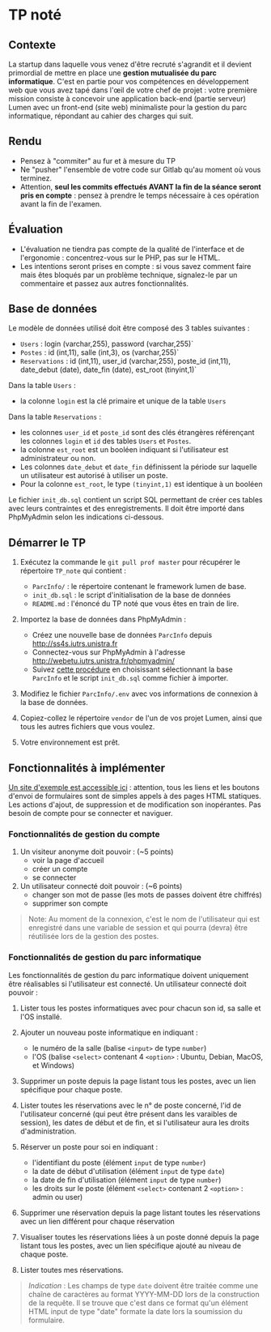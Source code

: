 TP noté
=======

## Contexte

La startup dans laquelle vous venez d'être recruté s'agrandit et il devient primordial de mettre en place une **gestion mutualisée du parc informatique**.
C'est en partie pour vos compétences en développement web que vous avez tapé dans l'œil de votre chef de projet : votre première mission consiste à concevoir une application back-end (partie serveur) Lumen avec un front-end (site web) minimaliste pour la gestion du parc informatique, répondant au cahier des charges qui suit.


## Rendu

- Pensez à "commiter" au fur et à mesure du TP
- Ne "pusher" l'ensemble de votre code sur Gitlab qu'au moment où vous terminez.
- Attention, **seul les commits effectués AVANT la fin de la séance seront pris en compte** : pensez à prendre le temps nécessaire à ces opération avant la fin de l'examen.


## Évaluation

- L'évaluation ne tiendra pas compte de la qualité de l'interface et de l'ergonomie : concentrez-vous sur le PHP, pas sur le HTML.
- Les intentions seront prises en compte : si vous savez comment faire mais êtes bloqués par un problème technique, signalez-le par un commentaire et passez aux autres fonctionnalités.


## Base de données

Le modèle de données utilisé doit être composé des 3 tables suivantes :

- `Users`  : login (varchar,255), password (varchar,255)`
- `Postes` : id (int,11), salle (int,3), os (varchar,255)`
- `Reservations` : id (int,11), user_id (varchar,255), poste_id (int,11), date_debut (date), date_fin (date), est_root (tinyint,1)`

Dans la table `Users` :

- la colonne `login` est la clé primaire et unique de la table `Users`

Dans la table `Reservations` :

- les colonnes `user_id` et `poste_id` sont des clés étrangères référençant les colonnes `login` et `id` des tables `Users` et `Postes`.
- la colonne `est_root` est un booléen indiquant si l'utilisateur est administrateur ou non.
- Les colonnes `date_debut` et `date_fin` définissent la période sur laquelle un utilisateur est autorisé à utiliser un poste.
- Pour la colonne `est_root`, le type `(tinyint,1)` est identique à un booléen

Le fichier `init_db.sql` contient un script SQL permettant de créer ces tables avec leurs contraintes et des enregistrements. Il doit être importé dans PhpMyAdmin selon les indications ci-dessous.


## Démarrer le TP

1. Exécutez la commande le `git pull prof master` pour récupérer le répertoire `TP_note` qui contient :
	- `ParcInfo/` : le répertoire contenant le framework lumen de base.
	- `init_db.sql` : le script d'initialisation de la base de données
	- `README.md` : l'énoncé du TP noté que vous êtes en train de lire.

2. Importez la base de données dans PhpMyAdmin :
	- Créez une nouvelle base de données `ParcInfo` depuis http://ss4s.iutrs.unistra.fr
	- Connectez-vous sur PhpMyAdmin à l'adresse http://webetu.iutrs.unistra.fr/phpmyadmin/
	- Suivez [cette procédure](https://help.fasthosts.co.uk/app/answers/detail/a_id/3186/~/importing-and-exporting-mysql-databases-using-phpmyadmin) en
	choisissant sélectionnant la base `ParcInfo` et le script `init_db.sql` comme fichier à importer.

3. Modifiez le fichier `ParcInfo/.env` avec vos informations de connexion à la base de données.

4. Copiez-collez le répertoire `vendor` de l'un de vos projet Lumen, ainsi que tous les autres fichiers que vous voulez.

5. Votre environnement est prêt.

## Fonctionnalités à implémenter

[Un site d'exemple est accessible ici](http://adrien.krahenbuhl.fr/courses/IUTRS/W31/TP-note-mockup/) : attention, tous les liens et les boutons d'envoi de formulaires sont de simples appels à des pages HTML statiques. Les actions d'ajout, de suppression et de modification son inopérantes. Pas besoin de compte pour se connecter et naviguer.

### Fonctionnalités de gestion du compte

1. Un visiteur anonyme doit pouvoir : (~5 points)
	- voir la page d'accueil
	- créer un compte
	- se connecter
2. Un utilisateur connecté doit pouvoir : (~6 points)
	- changer son mot de passe (les mots de passes doivent être chiffrés)
	- supprimer son compte

> Note: Au moment de la connexion, c'est le nom de l'utilisateur qui est enregistré dans une variable de session et qui pourra (devra) être réutilisée lors de la gestion des postes.

### Fonctionnalités de gestion du parc informatique

Les fonctionnalités de gestion du parc informatique doivent uniquement être réalisables si l'utilisateur est connecté. Un utilisateur connecté doit pouvoir :

1. Lister tous les postes informatiques avec pour chacun son id, sa salle et l'OS installé.

2. Ajouter un nouveau poste informatique en indiquant :
	- le numéro de la salle (balise `<input>` de type `number`)
	- l'OS (balise `<select>` contenant 4 `<option>` : Ubuntu, Debian, MacOS, et Windows)

3. Supprimer un poste depuis la page listant tous les postes, avec un lien spécifique pour chaque poste.

4. Lister toutes les réservations avec le n° de poste concerné, l'id de l'utilisateur concerné (qui peut être présent dans les varaibles de session), les dates de début et de fin, et si l'utilisateur aura les droits d'administration.

5. Réserver un poste pour soi en indiquant :
	- l'identifiant du poste (élément `input` de type `number`)
	- la date de début d'utilisation (élément `input` de type `date`)
	- la date de fin d'utilisation (élément `input` de type `number`)
	- les droits sur le poste (élément `<select>` contenant 2 `<option>` : admin ou user)

6. Supprimer une réservation depuis la page listant toutes les réservations avec un lien différent pour chaque réservation

7. Visualiser toutes les réservations liées à un poste donné depuis la page listant tous les postes, avec un lien spécifique ajouté au niveau de chaque poste.

8. Lister toutes mes réservations.


> *Indication* :
> Les champs de type `date` doivent être traitée comme une chaîne de caractères au format YYYY-MM-DD lors de la construction de la requête.
> Il se trouve que c'est dans ce format qu'un élément HTML input de type "date" formate la date lors la soumission du formulaire.

